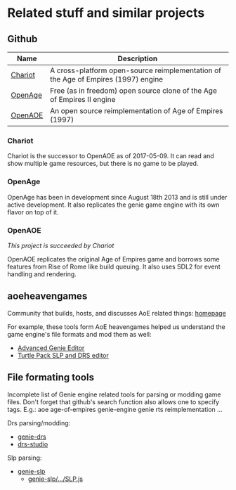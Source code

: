 # Related stuff and similar projects

## Github

Name                                                 | Description
-----------------------------------------------------|------------------------------
[Chariot](https://github.com/ChariotEngine/Chariot)  | A cross-platform open-source reimplementation of the Age of Empires (1997) engine
[OpenAge](https://github.com/SFTtech/openage)        | Free (as in freedom) open source clone of the Age of Empires II engine
[OpenAOE](https://github.com/angered-ghandi/OpenAOE) | An open source reimplementation of Age of Empires (1997)

### Chariot

Chariot is the successor to OpenAOE as of 2017-05-09. It can read and show
multiple game resources, but there is no game to be played.

### OpenAge

OpenAge has been in development since August 18th 2013 and is still under active
development. It also replicates the genie game engine with its own flavor on top
of it.

### OpenAOE

*This project is succeeded by Chariot*

OpenAOE replicates the original Age of Empires game and borrows some features
from Rise of Rome like build queuing. It also uses SDL2 for event handling and
rendering.

## aoeheavengames

Community that builds, hosts, and discusses AoE related things:
[homepage](http://aoe.heavengames.com)

For example, these tools form AoE heavengames helped us understand the game
engine's file formats and mod them as well:

- [Advanced Genie Editor](http://aok.heavengames.com/blacksmith/showfile.php?fileid=11002)
- [Turtle Pack SLP and DRS editor](http://aok.heavengames.com/blacksmith/showfile.php?fileid=11349)

## File formating tools

Incomplete list of Genie engine related tools for parsing or modding game files.
Don't forget that github's search function also allows one to specify tags.
E.g.: aoe age-of-empires genie-engine genie rts reimplementation ...

Drs parsing/modding:

- [genie-drs](https://github.com/goto-bus-stop/genie-drs)
- [drs-studio](https://github.com/ChariotEngine/drs-studio)

Slp parsing:

- [genie-slp](https://github.com/goto-bus-stop/genie-slp)
	- [genie-slp/.../SLP.js](https://github.com/goto-bus-stop/genie-slp/blob/master/src/SLP.js)
